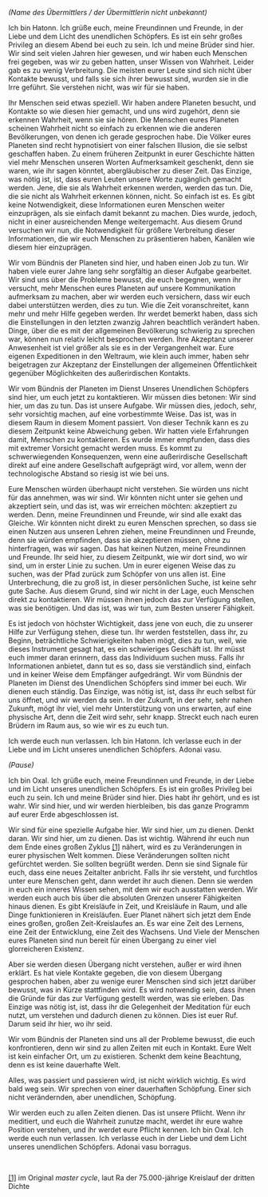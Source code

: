 <p><em> (Name des Übermittlers / der Übermittlerin nicht unbekannt)</em></p>
<p>Ich bin Hatonn. Ich grüße euch, meine Freundinnen und Freunde, in der Liebe und dem Licht des unendlichen Schöpfers. Es ist ein sehr großes Privileg an diesem Abend bei euch zu sein. Ich und meine Brüder sind hier. Wir sind seit vielen Jahren hier gewesen, und wir haben euch Menschen frei gegeben, was wir zu geben hatten, unser Wissen von Wahrheit. Leider gab es zu wenig Verbreitung. Die meisten eurer Leute sind sich nicht über Kontakte bewusst, und falls sie sich ihrer bewusst sind, wurden sie in die Irre geführt. Sie verstehen nicht, was wir für sie haben.</p>
<p>Ihr Menschen seid etwas speziell. Wir haben andere Planeten besucht, und Kontakte so wie diesen hier gemacht, und uns wird zugehört, denn sie erkennen Wahrheit, wenn sie sie hören. Die Menschen eures Planeten scheinen Wahrheit nicht so einfach zu erkennen wie die anderen Bevölkerungen, von denen ich gerade gesprochen habe. Die Völker eures Planeten sind recht hypnotisiert von einer falschen Illusion, die sie selbst geschaffen haben. Zu einem früheren Zeitpunkt in eurer Geschichte hätten viel mehr Menschen unseren Worten Aufmerksamkeit geschenkt, denn sie waren, wie ihr sagen könntet, abergläubischer zu dieser Zeit. Das Einzige, was nötig ist, ist, dass euren Leuten unsere Worte zugänglich gemacht werden. Jene, die sie als Wahrheit erkennen werden, werden das tun. Die, die sie nicht als Wahrheit erkennen können, nicht. So einfach ist es. Es gibt keine Notwendigkeit, diese Informationen euren Menschen weiter einzuprägen, als sie einfach damit bekannt zu machen. Dies wurde, jedoch, nicht in einer ausreichenden Menge weitergemacht. Aus diesem Grund versuchen wir nun, die Notwendigkeit für größere Verbreitung dieser Informationen, die wir euch Menschen zu präsentieren haben, Kanälen wie diesem hier einzuprägen.</p>
<p>Wir vom Bündnis der Planeten sind hier, und haben einen Job zu tun. Wir haben viele eurer Jahre lang sehr sorgfältig an dieser Aufgabe gearbeitet. Wir sind uns über die Probleme bewusst, die euch begegnen, wenn ihr versucht, mehr Menschen eures Planeten auf unsere Kommunikation aufmerksam zu machen, aber wir werden euch versichern, dass wir euch dabei unterstützen werden, dies zu tun. Wie die Zeit voranschreitet, kann mehr und mehr Hilfe gegeben werden. Ihr werdet bemerkt haben, dass sich die Einstellungen in den letzten zwanzig Jahren beachtlich verändert haben. Dinge, über die es mit der allgemeinen Bevölkerung schwierig zu sprechen war, können nun relativ leicht besprochen werden. Ihre Akzeptanz unserer Anwesenheit ist viel größer als sie es in der Vergangenheit war. Eure eigenen Expeditionen in den Weltraum, wie klein auch immer, haben sehr beigetragen zur Akzeptanz der Einstellungen der allgemeinen Öffentlichkeit gegenüber Möglichkeiten des außerirdischen Kontakts.</p>
<p>Wir vom Bündnis der Planeten im Dienst Unseres Unendlichen Schöpfers sind hier, um euch jetzt zu kontaktieren. Wir müssen dies betonen: Wir sind hier, um das zu tun. Das ist unsere Aufgabe. Wir müssen dies, jedoch, sehr, sehr vorsichtig machen, auf eine vorbestimmte Weise. Das ist, was in diesem Raum in diesem Moment passiert. Von dieser Technik kann es zu diesem Zeitpunkt keine Abweichung geben. Wir hatten viele Erfahrungen damit, Menschen zu kontaktieren. Es wurde immer empfunden, dass dies mit extremer Vorsicht gemacht werden muss. Es kommt zu schwerwiegenden Konsequenzen, wenn eine außerirdische Gesellschaft direkt auf eine andere Gesellschaft aufgeprägt wird, vor allem, wenn der technologische Abstand so riesig ist wie bei uns. </p>
<p>Eure Menschen würden überhaupt nicht verstehen. Sie würden uns nicht für das annehmen, was wir sind. Wir könnten nicht unter sie gehen und akzeptiert sein, und das ist, was wir erreichen möchten: akzeptiert zu werden. Denn, meine Freundinnen und Freunde, wir sind alle exakt das Gleiche. Wir könnten nicht direkt zu euren Menschen sprechen, so dass sie einen Nutzen aus unseren Lehren ziehen, meine Freundinnen und Freunde, denn sie würden empfinden, dass sie akzeptieren müssen, ohne zu hinterfragen, was wir sagen. Das hat keinen Nutzen, meine Freundinnen und Freunde. Ihr seid hier, zu diesem Zeitpunkt, wie wir dort sind, wo wir sind, um in erster Linie zu suchen. Um in eurer eigenen Weise das zu suchen, was der Pfad zurück zum Schöpfer von uns allen ist. Eine Unterbrechung, die zu groß ist, in dieser persönlichen Suche, ist keine sehr gute Sache. Aus diesem Grund, sind wir nicht in der Lage, euch Menschen direkt zu kontaktieren. Wir müssen ihnen jedoch das zur Verfügung stellen, was sie benötigen. Und das ist, was wir tun, zum Besten unserer Fähigkeit.</p>
<p>Es ist jedoch von höchster Wichtigkeit, dass jene von euch, die zu unserer Hilfe zur Verfügung stehen, diese tun. Ihr werden feststellen, dass ihr, zu Beginn, beträchtliche Schwierigkeiten haben mögt, dies zu tun, weil, wie dieses Instrument gesagt hat, es ein schwieriges Geschäft ist. Ihr müsst euch immer daran erinnern, dass das Individuum suchen muss. Falls ihr Informationen anbietet, dann tut es so, dass sie verständlich sind, einfach und in keiner Weise dem Empfänger aufgedrängt. Wir vom Bündnis der Planeten im Dienst des Unendlichen Schöpfers sind immer bei euch. Wir dienen euch ständig. Das Einzige, was nötig ist, ist, dass ihr euch selbst für uns öffnet, und wir werden da sein. In der Zukunft, in der sehr, sehr nahen Zukunft, mögt ihr viel, viel mehr Unterstützung von uns erwarten, auf eine physische Art, denn die Zeit wird sehr, sehr knapp. Streckt euch nach euren Brüdern im Raum aus, so wie wir es zu euch tun.</p>
<p>Ich werde euch nun verlassen. Ich bin Hatonn. Ich verlasse euch in der Liebe und im Licht unseres unendlichen Schöpfers. Adonai vasu.</p>
<p><em>(Pause)</em></p>
<p>Ich bin Oxal. Ich grüße euch, meine Freundinnen und Freunde, in der Liebe und im Licht unseres unendlichen Schöpfers. Es ist ein großes Privileg bei euch zu sein. Ich und meine Brüder sind hier. Dies habt ihr gehört, und es ist wahr. Wir sind hier, und wir werden hierbleiben, bis das ganze Programm auf eurer Erde abgeschlossen ist.</p>
<p>Wir sind für eine spezielle Aufgabe hier. Wir sind hier, um zu dienen. Denkt daran. Wir sind hier, um zu dienen. Das ist wichtig. Während ihr euch nun dem Ende eines großen Zyklus <a id="_ftnref1" href="#_ftn1" name="_ftnref1">[1]</a> nähert, wird es zu Veränderungen in eurer physischen Welt kommen. Diese Veränderungen sollten nicht gefürchtet werden. Sie sollten begrüßt werden. Denn sie sind Signale für euch, dass eine neues Zeitalter anbricht. Falls ihr sie versteht, und furchtlos unter eure Menschen geht, dann werdet ihr auch dienen. Denn sie werden in euch ein inneres Wissen sehen, mit dem wir euch ausstatten werden. Wir werden euch auch bis über die absoluten Grenzen unserer Fähigkeiten hinaus dienen. Es gibt Kreisläufe in Zeit, und Kreisläufe in Raum, und alle Dinge funktionieren in Kreisläufen. Euer Planet nähert sich jetzt dem Ende eines großen, großen Zeit-Kreislaufes an. Es war eine Zeit des Lernens, eine Zeit der Entwicklung, eine Zeit des Wachsens. Und Viele der Menschen eures Planeten sind nun bereit für einen Übergang zu einer viel glorreicheren Existenz.</p>
<p>Aber sie werden diesen Übergang nicht verstehen, außer er wird ihnen erklärt. Es hat viele Kontakte gegeben, die von diesem Übergang gesprochen haben, aber zu wenige eurer Menschen sind sich jetzt darüber bewusst, was in Kürze stattfinden wird. Es wird notwendig sein, dass ihnen die Gründe für das zur Verfügung gestellt werden, was sie erleben. Das Einzige was nötig ist, ist, dass ihr die Gelegenheit der Meditation für euch nutzt, um verstehen und dadurch dienen zu können. Dies ist euer Ruf. Darum seid ihr hier, wo ihr seid. </p>
<p>Wir vom Bündnis der Planeten sind uns all der Probleme bewusst, die euch konfrontieren, denn wir sind zu allen Zeiten mit euch in Kontakt. Eure Welt ist kein einfacher Ort, um zu existieren. Schenkt dem keine Beachtung, denn es ist keine dauerhafte Welt.</p>
<p>Alles, was passiert und passieren wird, ist nicht wirklich wichtig. Es wird bald weg sein. Wir sprechen von einer dauerhaften Schöpfung. Einer sich nicht verändernden, aber unendlichen, Schöpfung.</p>
<p>Wir werden euch zu allen Zeiten dienen. Das ist unsere Pflicht. Wenn ihr meditiert, und euch die Wahrheit zunutze macht, werdet ihr eure wahre Position verstehen, und ihr werdet eure Pflicht kennen. Ich bin Oxal. Ich werde euch nun verlassen. Ich verlasse euch in der Liebe und dem Licht unseres unendlichen Schöpfers. Adonai vasu borragus.</p>


<p class="separator-left-33"> </p>



<p class="footnote"><a id="_ftn1" href="#_ftnref1" name="_ftn1">[1]</a> im Original <em>master cycle</em>, laut Ra der 75.000-jährige Kreislauf der dritten Dichte</p>